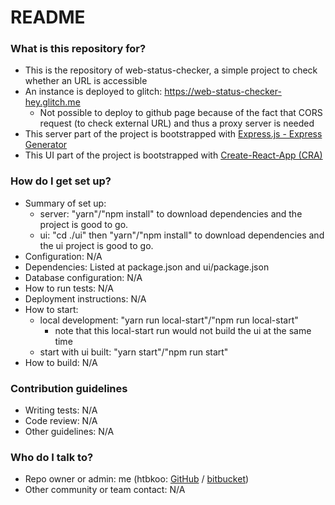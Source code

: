 # README #

### What is this repository for? ###

* This is the repository of web-status-checker, a simple project to check whether an URL is accessible
* An instance is deployed to glitch: https://web-status-checker-hey.glitch.me
    * Not possible to deploy to github page because of the fact that CORS request (to check external URL) and thus a proxy server is needed  
* This server part of the project is bootstrapped with [Express.js - Express Generator](https://expressjs.com/en/starter/generator.html) 
* This UI part of the project is bootstrapped with [Create-React-App (CRA)](https://github.com/facebookincubator/create-react-app) 

### How do I get set up? ###

* Summary of set up:
    * server: "yarn"/"npm install" to download dependencies and the project is good to go.
    * ui: "cd ./ui" then "yarn"/"npm install" to download dependencies and the ui project is good to go.
* Configuration: N/A 
* Dependencies: Listed at package.json and ui/package.json
* Database configuration: N/A
* How to run tests: N/A
* Deployment instructions: N/A
* How to start: 
    * local development: "yarn run local-start"/"npm run local-start" 
        * note that this local-start run would not build the ui at the same time
    * start with ui built: "yarn start"/"npm run start"
* How to build: N/A

### Contribution guidelines ###

* Writing tests: N/A
* Code review: N/A
* Other guidelines: N/A

### Who do I talk to? ###

* Repo owner or admin: me (htbkoo: [GitHub](https://github.com/htbkoo/web-status-checker) / [bitbucket](https://bitbucket.org/htbkoo/))
* Other community or team contact: N/A